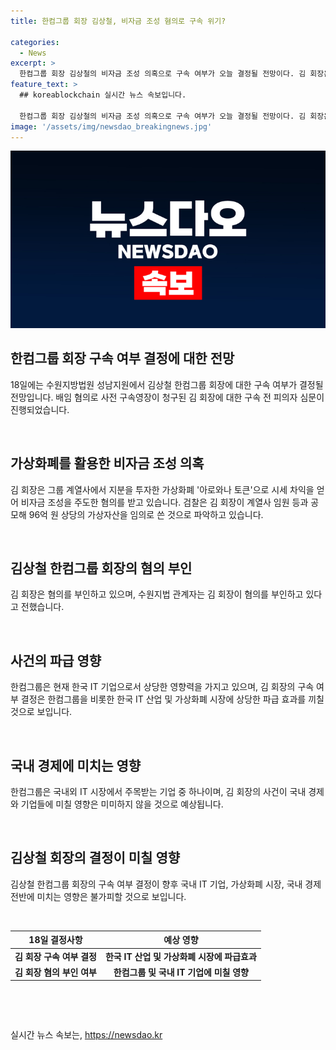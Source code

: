 ```yaml
---
title: 한컴그룹 회장 김상철, 비자금 조성 혐의로 구속 위기?

categories:
  - News
excerpt: >
  한컴그룹 회장 김상철의 비자금 조성 의혹으로 구속 여부가 오늘 결정될 전망이다. 김 회장은 아로와나 토큰을 통해 비자금을 조성한 혐의로 수사를 받고 있으며, 검찰은 약 96억 원 상당의 가상자산을 임의로 쓴 것으로 의심하고 있다.
feature_text: >
  ## koreablockchain 실시간 뉴스 속보입니다.

  한컴그룹 회장 김상철의 비자금 조성 의혹으로 구속 여부가 오늘 결정될 전망이다. 김 회장은 아로와나 토큰을 통해 비자금을 조성한 혐의로 수사를 받고 있으며, 검찰은 약 96억 원 상당의 가상자산을 임의로 쓴 것으로 의심하고 있다.
image: '/assets/img/newsdao_breakingnews.jpg'
---
```


<p><img src="/assets/img/newsdao_breakingnews.jpg" alt="koreablockchain 속보" /></p>

<h2 data-ke-size="size26">한컴그룹 회장 구속 여부 결정에 대한 전망</h2>

<p data-ke-size="size16">18일에는 수원지방법원 성남지원에서 김상철 한컴그룹 회장에 대한 구속 여부가 결정될 전망입니다. 배임 혐의로 사전 구속영장이 청구된 김 회장에 대한 구속 전 피의자 심문이 진행되었습니다. </p>

<p>​</p>

<h2 data-ke-size="size26">가상화폐를 활용한 비자금 조성 의혹</h2>

<p data-ke-size="size16">김 회장은 그룹 계열사에서 지분을 투자한 가상화폐 '아로와나 토큰'으로 시세 차익을 얻어 비자금 조성을 주도한 혐의를 받고 있습니다. 검찰은 김 회장이 계열사 임원 등과 공모해 96억 원 상당의 가상자산을 임의로 쓴 것으로 파악하고 있습니다. </p>

<p>​</p>

<h2 data-ke-size="size26">김상철 한컴그룹 회장의 혐의 부인</h2>

<p data-ke-size="size16">김 회장은 혐의를 부인하고 있으며, 수원지법 관계자는 김 회장이 혐의를 부인하고 있다고 전했습니다. </p>

<p>​</p>

<h2 data-ke-size="size26">사건의 파급 영향</h2>

<p data-ke-size="size16">한컴그룹은 현재 한국 IT 기업으로서 상당한 영향력을 가지고 있으며, 김 회장의 구속 여부 결정은 한컴그룹을 비롯한 한국 IT 산업 및 가상화폐 시장에 상당한 파급 효과를 끼칠 것으로 보입니다. </p>

<p>​</p>

<h2 data-ke-size="size26">국내 경제에 미치는 영향</h2>

<p data-ke-size="size16">한컴그룹은 국내외 IT 시장에서 주목받는 기업 중 하나이며, 김 회장의 사건이 국내 경제와 기업들에 미칠 영향은 미미하지 않을 것으로 예상됩니다. </p>

<p>​</p>

<h2 data-ke-size="size26">김상철 회장의 결정이 미칠 영향</h2>

<p data-ke-size="size16">김상철 한컴그룹 회장의 구속 여부 결정이 향후 국내 IT 기업, 가상화폐 시장, 국내 경제 전반에 미치는 영향은 불가피할 것으로 보입니다. </p>

<p>​</p>

<table>
    <thead>
        <tr>
            <th style="text-align: center;">18일 결정사항</th>
            <th style="text-align: center;">예상 영향</th>
        </tr>
    </thead>
    <tbody>
        <tr>
            <td style="text-align: center; height: 17px;"><b>김 회장 구속 여부 결정</b></td>
            <td style="text-align: center;"><b>한국 IT 산업 및 가상화폐 시장에 파급효과</b></td>
        </tr>
        <tr>
            <td style="text-align: center; height: 17px;"><b>김 회장 혐의 부인 여부</b></td>
            <td style="text-align: center;"><b>한컴그룹 및 국내 IT 기업에 미칠 영향</b></td>
        </tr>
    </tbody>
</table>

<p>​</p>

<p data-ke-size="size16">&nbsp;</p>
실시간 뉴스 속보는, <a href="https://newsdao.kr" rel="dofollow">https://newsdao.kr</a>


